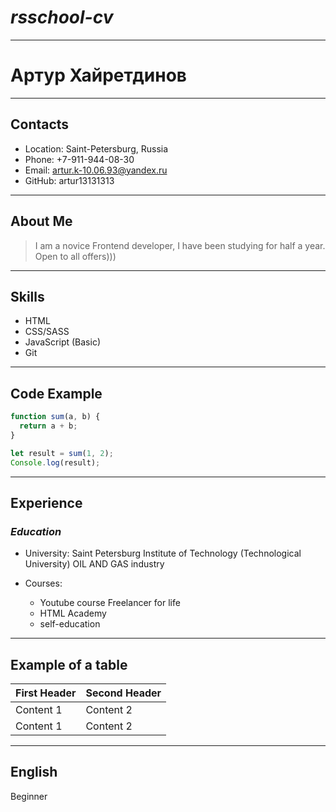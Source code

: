 # **_rsschool-cv_**

---

# Артур Хайретдинов

---

## Contacts

- Location: Saint-Petersburg, Russia
- Phone: +7-911-944-08-30
- Email: artur.k-10.06.93@yandex.ru
- GitHub: artur13131313

---

## About Me

> I am a novice Frontend developer, I have been studying for half a year. Open to all offers)))

---

## Skills

- HTML
- CSS/SASS
- JavaScript (Basic)
- Git

---

## Code Example

```js
function sum(a, b) {
  return a + b;
}

let result = sum(1, 2);
Console.log(result);
```

---

## Experience

### _Education_

- University: Saint Petersburg Institute of Technology (Technological University) OIL AND GAS industry
- Courses:

  - Youtube course Freelancer for life
  - HTML Academy
  - self-education

---

## Example of a table

| First Header | Second Header |
| ------------ | ------------- |
| Content 1    | Content 2     |
| Content 1    | Content 2     |

---

## English

Beginner
